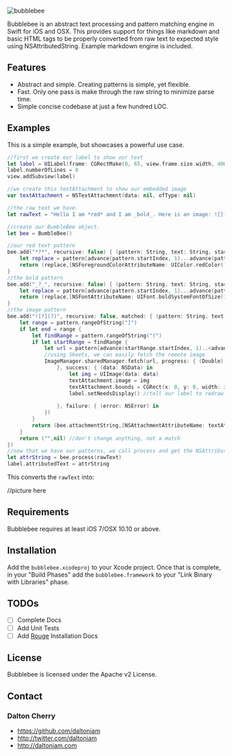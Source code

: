 ![bubblebee](http://idigitalcitizen.files.wordpress.com/2009/07/1920x1200-bumblebee88.jpg)


Bubblebee is an abstract text processing and pattern matching engine in Swift for iOS and OSX. This provides support for things like markdown and basic HTML tags to be properly converted from raw text to expected style using NSAttributedString. Example markdown engine is included. 

## Features

- Abstract and simple. Creating patterns is simple, yet flexible.
- Fast. Only one pass is make through the raw string to minimize parse time.
- Simple concise codebase at just a few hundred LOC.

## Examples

This is a simple example, but showcases a powerful use case.

```swift
//first we create our label to show our text
let label = UILabel(frame: CGRectMake(0, 65, view.frame.size.width, 400))
label.numberOfLines = 0
view.addSubview(label)

//we create this textAttachment to show our embedded image
var textAttachment = NSTextAttachment(data: nil, ofType: nil)

//the raw text we have. 
let rawText = "Hello I am *red* and I am _bold_. Here is an image: ![](http://vluxe.io/assets/images/logo.png)"

//create our BumbleBee object.
let bee = BumbleBee()

//our red text pattern
bee.add("*?*", recursive: false) { (pattern: String, text: String, start: Int) -> (String, [NSObject : AnyObject]?) in
    let replace = pattern[advance(pattern.startIndex, 1)...advance(pattern.endIndex, -2)]
    return (replace,[NSForegroundColorAttributeName: UIColor.redColor()])
}
//the bold pattern
bee.add("_?_", recursive: false) { (pattern: String, text: String, start: Int) -> (String, [NSObject : AnyObject]?) in
    let replace = pattern[advance(pattern.startIndex, 1)...advance(pattern.endIndex, -2)]
    return (replace,[NSFontAttributeName: UIFont.boldSystemFontOfSize(17)])
}
//the image pattern
bee.add("![?](?)", recursive: false, matched: { (pattern: String, text: String, start: Int) in
    let range = pattern.rangeOfString("]")
    if let end = range {
        let findRange = pattern.rangeOfString("(")
        if let startRange = findRange {
            let url = pattern[advance(startRange.startIndex, 1)..<advance(pattern.endIndex, -1)]
			//using Skeets, we can easily fetch the remote image
            ImageManager.sharedManager.fetch(url, progress: { (Double) in
                }, success: { (data: NSData) in
                    let img = UIImage(data: data)
                    textAttachment.image = img
                    textAttachment.bounds = CGRect(x: 0, y: 0, width: img.size.width, height: img.size.height)
                    label.setNeedsDisplay() //tell our label to redraw now that we have our image
                    
                }, failure: { (error: NSError) in
            })
        }
        return (bee.attachmentString,[NSAttachmentAttributeName: textAttachment]) // embed an attachment
    }
    return ("",nil) //don't change anything, not a match
})
//now that we have our patterns, we call process and get the NSAttributedString
let attrString = bee.process(rawText)
label.attributedText = attrString
```

This converts the `rawText` into:

//picture here

## Requirements

Bubblebee requires at least iOS 7/OSX 10.10 or above.

## Installation

Add the `bubblebee.xcodeproj` to your Xcode project. Once that is complete, in your "Build Phases" add the `bubblebee.framework` to your "Link Binary with Libraries" phase.

## TODOs

- [ ] Complete Docs
- [ ] Add Unit Tests
- [ ] Add [Rouge](https://github.com/acmacalister/Rouge) Installation Docs

## License

Bubblebee is licensed under the Apache v2 License.

## Contact

### Dalton Cherry
* https://github.com/daltoniam
* http://twitter.com/daltoniam
* http://daltoniam.com
